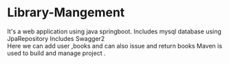 # Library-Mangement

It's a web application using java springboot.
Includes mysql database using JpaRepository 
Includes Swagger2  
Here we can add user ,books and can also issue and return books
Maven is used to build and manage project .
